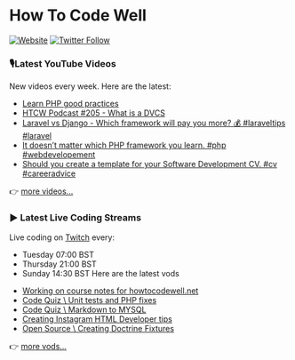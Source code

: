 # How To Code Well

[![Website](https://img.shields.io/twitch/status/howtocodewell?color=pink&label=LIVE%20CODING%20ON%20TWITCH&logoColor=%3D&style=for-the-badge)](https://howtocodewell.net/live)
[![Twitter Follow](https://img.shields.io/twitter/follow/howtocodewell?color=pink&logo=twitter&style=for-the-badge)](https://twitter.com/intent/follow?original_referer=https%3A%2F%2Fgithub.com%2Fhowtocodewell&screen_name=howtocodewell)


### 🎙️Latest YouTube Videos
New videos every week.  Here are the latest:
<!-- YOUTUBE-HTCW:START -->
- [Learn PHP good practices](https://www.youtube.com/watch?v=eyB_bLgVKhc)
- [HTCW Podcast #205 - What is a DVCS](https://www.youtube.com/watch?v=KN135P7HYoE)
- [Laravel vs Django - Which framework will pay you more? 💰 #laraveltips #laravel](https://www.youtube.com/watch?v=7kz0lHxhJP4)
- [It doesn’t matter which PHP framework you learn. #php #webdevelopement](https://www.youtube.com/watch?v=SmgaDOPLOK4)
- [Should you create a template for your Software Development CV. #cv #careeradvice](https://www.youtube.com/watch?v=mAgJmzCa3tU)
<!-- YOUTUBE-HTCW:END -->

👉 [more videos...](https://youtube.com/howtocodewell)

### ▶️ Latest Live Coding Streams
Live coding on [Twitch](https://howtocodewell.net/live) every:
- Tuesday 07:00 BST
- Thursday 21:00 BST
- Sunday 14:30 BST
Here are the latest vods

<!-- YOUTUBE-HTCW-LIVE:START -->
- [Working on course notes for howtocodewell.net](https://www.youtube.com/watch?v=_B8ZnOHLR8U)
- [Code Quiz \\ Unit tests and PHP fixes](https://www.youtube.com/watch?v=jV-uSKuHqVk)
- [Code Quiz \\ Markdown to MYSQL](https://www.youtube.com/watch?v=XJkXfZLEPnI)
- [Creating Instagram HTML Developer tips](https://www.youtube.com/watch?v=fL9m1L5bubg)
- [Open Source \\ Creating Doctrine Fixtures](https://www.youtube.com/watch?v=4UZr-5u7zNQ)
<!-- YOUTUBE-HTCW-LIVE:END -->

👉 [more vods...](https://youtube.com/howtocodewelllive)